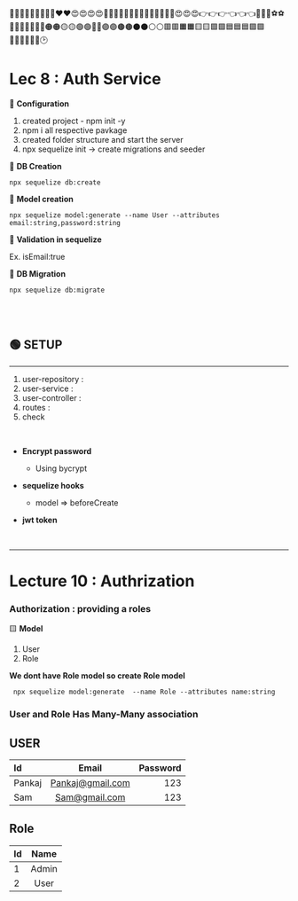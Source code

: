 💛💛💛💛💛💛💛💛💛❤️❤️😍😍😍😍🙈🙈🙈🚗🚗🚗📘📘📘📗📗📗📔📕😍😍😍👉👉👉👈👈👈🎈🎈🎆⚽⚽🍔🍔🍿🍿🍟🔴🔴🟠🟠🟡🟡🟢🟢🔵🔵🟣🟣🟤🟤⚫⚫⚪⚪🟥🟥🟧🟧🟨🟨🟩🟩🟦🟦🟦🟪🟪🔶🔶🔷🔷🔲🔲🕑

# Lec 8 : Auth Service  


🔴 **Configuration**


1. created project - npm init -y
2. npm i all respective pavkage
3. created folder structure and start the server
4. npx sequelize init -> create migrations and seeder

 🔴 **DB Creation**
  
  `npx sequelize db:create`

🔴 **Model creation**

`npx sequelize model:generate --name User --attributes email:string,password:string`



🔴 **Validation in sequelize**

Ex. isEmail:true

🔴 **DB Migration** 

`npx sequelize db:migrate`

</br>
</br>

## 🟢  **SETUP** 
---

1. user-repository : 
2. user-service :
3. user-controller :
4. routes :
5. check

</br>

- **Encrypt password**
   - Using bycrypt

- **sequelize hooks** 
   - model => beforeCreate

- **jwt token**


</br>

***

# Lecture 10 : Authrization 


### Authorization : providing a roles 


🟨 **Model** 
1. User
2. Role

**We dont have Role model so create Role model**

` npx sequelize model:generate  --name Role --attributes name:string`

###  **User and Role Has Many-Many association**

## **USER**

| Id | Email | Password |
| :---- | :----: | ----: |
| Pankaj | Pankaj@gmail.com | 123 |
| Sam | Sam@gmail.com |  123 |

## **Role**

| Id | Name 
| :---- | :----: |
| 1 | Admin
| 2 | User 